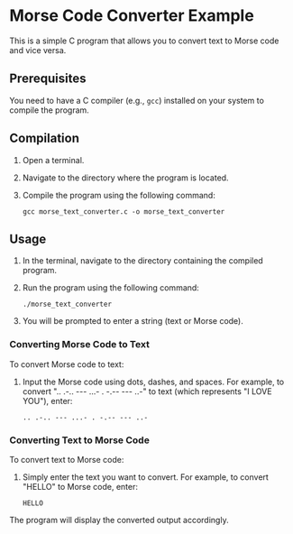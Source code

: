 # Morse Code Converter Example

This is a simple C program that allows you to convert text to Morse code and vice versa.

## Prerequisites

You need to have a C compiler (e.g., `gcc`) installed on your system to compile the program.

## Compilation

1. Open a terminal.
2. Navigate to the directory where the program is located.
3. Compile the program using the following command:

   ```
   gcc morse_text_converter.c -o morse_text_converter
   ```

## Usage

1. In the terminal, navigate to the directory containing the compiled program.
2. Run the program using the following command:

   ```
   ./morse_text_converter
   ```

3. You will be prompted to enter a string (text or Morse code).

### Converting Morse Code to Text

To convert Morse code to text:

1. Input the Morse code using dots, dashes, and spaces. For example, to convert ".. .-.. --- ...- . -.-- --- ..-" to text (which represents "I LOVE YOU"), enter:

   ```
   .. .-.. --- ...- . -.-- --- ..-
   ```

### Converting Text to Morse Code

To convert text to Morse code:

1. Simply enter the text you want to convert. For example, to convert "HELLO" to Morse code, enter:

   ```
   HELLO
   ```

The program will display the converted output accordingly.
